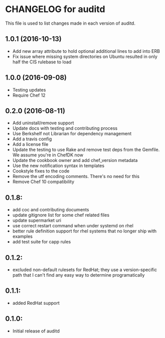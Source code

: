 # CHANGELOG for auditd

This file is used to list changes made in each version of auditd.


## 1.0.1 (2016-10-13)

- Add new array attribute to hold optional additional lines to add into ERB
- Fix issue where missing system directories on Ubuntu resulted in only half the CIS rulebase to load

## 1.0.0 (2016-09-08)

- Testing updates
- Require Chef 12

## 0.2.0 (2016-08-11)

- Add uninstall/remove support
- Update docs with testing and contributing process
- Use Berkshelf not Librarian for dependency management
- Add a travis config
- Add a license file
- Update the testing to use Rake and remove test deps from the Gemfile. We assume you're in ChefDK now
- Update the cookbook owner and add chef_version metadata
- Use the new notification syntax in templates
- Cookstyle fixes to the code
- Remove the utf encoding comments. There's no need for this
- Remove Chef 10 compatibility

## 0.1.8:

- add coc and contributing documents
- update gitignore list for some chef related files
- update supermarket uri
- use correct restart command when under systemd on rhel
- better rule definition support for rhel systems that no longer ship with examples
- add test suite for capp rules

## 0.1.2:

- excluded non-default rulesets for RedHat; they use a version-specific path that I can't find any easy way to determine programatically

## 0.1.1:

- added RedHat support

## 0.1.0:

- Initial release of auditd
